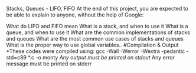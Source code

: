 Stacks, Queues - LIFO, FIFO
At the end of this project, you are expected to be able to explain to anyone, without the help of Google:

What do LIFO and FIFO mean What is a stack, and when to use it
What is a queue, and when to use it What are the common implementations 
of stacks and queues What are the most common use cases of stacks and queues
What is the proper way to use global variables..
#Compilation & Output
*These codes were compiled using: gcc -Wall -Werror -Wextra -pedantic -std=c89
*.c -o monty
*Any output must be printed on stdout*
Any error message must be printed on stderr

   


